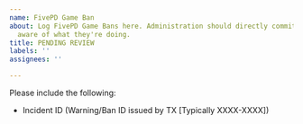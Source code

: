 ```yaml
---
name: FivePD Game Ban
about: Log FivePD Game Bans here. Administration should directly commit if they're
  aware of what they're doing.
title: PENDING REVIEW
labels: ''
assignees: ''

---
```


Please include the following:
- Incident ID (Warning/Ban ID issued by TX [Typically XXXX-XXXX])
